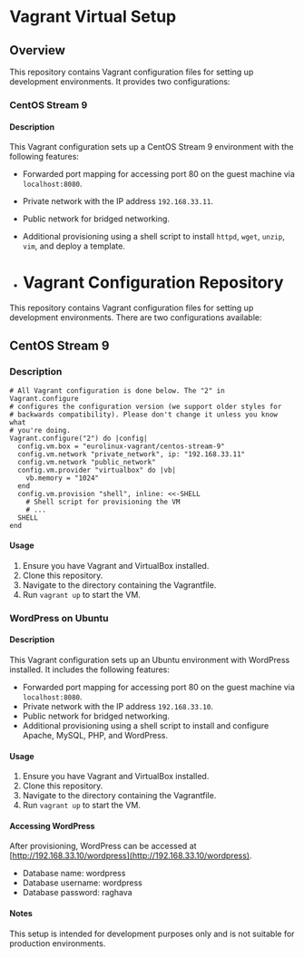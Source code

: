 # Vagrant Virtual Setup

## Overview

This repository contains Vagrant configuration files for setting up development environments. It provides two configurations:

### CentOS Stream 9

#### Description

This Vagrant configuration sets up a CentOS Stream 9 environment with the following features:

- Forwarded port mapping for accessing port 80 on the guest machine via `localhost:8080`.
- Private network with the IP address `192.168.33.11`.
- Public network for bridged networking.
- Additional provisioning using a shell script to install `httpd`, `wget`, `unzip`, `vim`, and deploy a template.

- # Vagrant Configuration Repository

This repository contains Vagrant configuration files for setting up development environments. There are two configurations available:

## CentOS Stream 9

### Description

```
# All Vagrant configuration is done below. The "2" in Vagrant.configure
# configures the configuration version (we support older styles for
# backwards compatibility). Please don't change it unless you know what
# you're doing.
Vagrant.configure("2") do |config|
  config.vm.box = "eurolinux-vagrant/centos-stream-9"
  config.vm.network "private_network", ip: "192.168.33.11"
  config.vm.network "public_network"
  config.vm.provider "virtualbox" do |vb|
    vb.memory = "1024"
  end
  config.vm.provision "shell", inline: <<-SHELL
    # Shell script for provisioning the VM
    # ...
  SHELL
end
```

#### Usage

1. Ensure you have Vagrant and VirtualBox installed.
2. Clone this repository.
3. Navigate to the directory containing the Vagrantfile.
4. Run `vagrant up` to start the VM.

### WordPress on Ubuntu

#### Description

This Vagrant configuration sets up an Ubuntu environment with WordPress installed. It includes the following features:

- Forwarded port mapping for accessing port 80 on the guest machine via `localhost:8080`.
- Private network with the IP address `192.168.33.10`.
- Public network for bridged networking.
- Additional provisioning using a shell script to install and configure Apache, MySQL, PHP, and WordPress.

#### Usage

1. Ensure you have Vagrant and VirtualBox installed.
2. Clone this repository.
3. Navigate to the directory containing the Vagrantfile.
4. Run `vagrant up` to start the VM.

#### Accessing WordPress

After provisioning, WordPress can be accessed at [http://192.168.33.10/wordpress](http://192.168.33.10/wordpress).

- Database name: wordpress
- Database username: wordpress
- Database password: raghava

#### Notes

This setup is intended for development purposes only and is not suitable for production environments.
